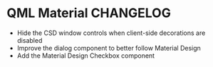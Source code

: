 QML Material CHANGELOG
======================


 * Hide the CSD window controls when client-side decorations are disabled
 * Improve the dialog component to better follow Material Design
 * Add the Material Design Checkbox component
